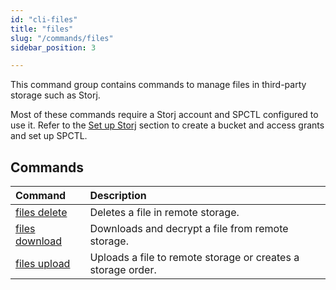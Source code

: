```yaml
---
id: "cli-files"
title: "files"
slug: "/commands/files"
sidebar_position: 3

---
```


This command group contains commands to manage files in third-party storage such as Storj.

Most of these commands require a Storj account and SPCTL configured to use it. Refer to the [Set up Storj](/cli#set-up-storj) section to create a bucket and access grants and set up SPCTL.

## Commands

| **Command** | **Description** |
| :- | :- |
| [files delete](/cli/commands/files/delete) | Deletes a file in remote storage. |
| [files download](/cli/commands/files/download) | Downloads and decrypt a file from remote storage. |
| [files upload](/cli/commands/files/upload) | Uploads a file to remote storage or creates a storage order. |